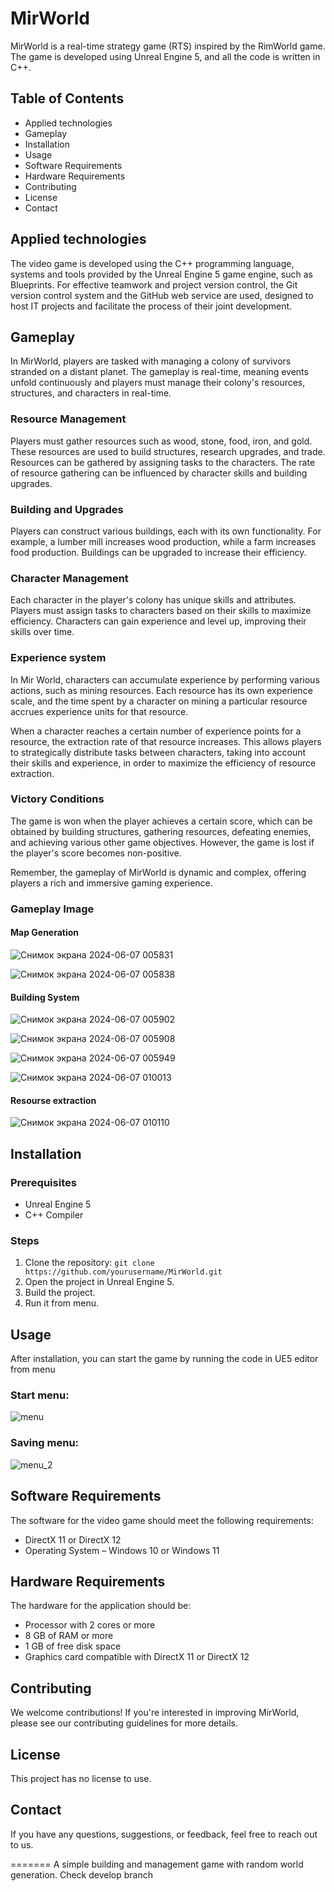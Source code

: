 # MirWorld

MirWorld is a real-time strategy game (RTS) inspired by the RimWorld game. The game is developed using Unreal Engine 5, and all the code is written in C++.

## Table of Contents

- Applied technologies
- Gameplay
- Installation
- Usage
- Software Requirements
- Hardware Requirements
- Contributing
- License
- Contact

## Applied technologies

The video game is developed using the C++ programming language, systems and tools provided by the Unreal Engine 5 game engine, such as Blueprints. For effective teamwork and project version control, the Git version control system and the GitHub web service are used, designed to host IT projects and facilitate the process of their joint development. 

## Gameplay

In MirWorld, players are tasked with managing a colony of survivors stranded on a distant planet. The gameplay is real-time, meaning events unfold continuously and players must manage their colony's resources, structures, and characters in real-time.

### Resource Management

Players must gather resources such as wood, stone, food, iron, and gold. These resources are used to build structures, research upgrades, and trade. Resources can be gathered by assigning tasks to the characters. The rate of resource gathering can be influenced by character skills and building upgrades.

### Building and Upgrades

Players can construct various buildings, each with its own functionality. For example, a lumber mill increases wood production, while a farm increases food production. Buildings can be upgraded to increase their efficiency.

### Character Management

Each character in the player's colony has unique skills and attributes. Players must assign tasks to characters based on their skills to maximize efficiency. Characters can gain experience and level up, improving their skills over time.

### Experience system

In Mir World, characters can accumulate experience by performing various actions, such as mining resources. Each resource has its own experience scale, and the time spent by a character on mining a particular resource accrues experience units for that resource.

When a character reaches a certain number of experience points for a resource, the extraction rate of that resource increases. This allows players to strategically distribute tasks between characters, taking into account their skills and experience, in order to maximize the efficiency of resource extraction.

### Victory Conditions

The game is won when the player achieves a certain score, which can be obtained by building structures, gathering resources, defeating enemies, and achieving various other game objectives. However, the game is lost if the player's score becomes non-positive.

Remember, the gameplay of MirWorld is dynamic and complex, offering players a rich and immersive gaming experience.


### Gameplay Image


#### Map Generation

![Снимок экрана 2024-06-07 005831](https://github.com/Dmitro44/MirWorld/assets/88528618/39143e25-bfee-4859-955c-79b9cf77b19c)


![Снимок экрана 2024-06-07 005838](https://github.com/Dmitro44/MirWorld/assets/88528618/28cfb92b-908d-4328-b2db-4a2213b989d8)


#### Building System

![Снимок экрана 2024-06-07 005902](https://github.com/Dmitro44/MirWorld/assets/88528618/91a08b1e-0953-4425-ad98-cdf3885d81f8)


![Снимок экрана 2024-06-07 005908](https://github.com/Dmitro44/MirWorld/assets/88528618/9379dac9-7daf-4a4a-862d-292201fa2037)


![Снимок экрана 2024-06-07 005949](https://github.com/Dmitro44/MirWorld/assets/88528618/28b98c33-bd6c-4b57-bdc9-28f887983911)


![Снимок экрана 2024-06-07 010013](https://github.com/Dmitro44/MirWorld/assets/88528618/659e43f0-2153-472b-acb9-21f367930c00)

#### Resourse extraction

![Снимок экрана 2024-06-07 010110](https://github.com/Dmitro44/MirWorld/assets/88528618/70c08279-bc38-4414-a311-c7fe2262dfb8)

## Installation

### Prerequisites

- Unreal Engine 5
- C++ Compiler

### Steps

1. Clone the repository: `git clone https://github.com/yourusername/MirWorld.git`
2. Open the project in Unreal Engine 5.
3. Build the project.
4. Run it from menu.

## Usage

After installation, you can start the game by running the code in UE5 editor from menu

### Start menu:

![menu](https://github.com/Dmitro44/MirWorld/assets/88528618/944e7b8a-dd71-49bd-bb02-57260b5403db)

### Saving menu:

![menu_2](https://github.com/Dmitro44/MirWorld/assets/88528618/39eb0840-11fe-494a-ae82-ce3a1e7419e4)


## Software Requirements

The software for the video game should meet the following requirements:
- DirectX 11 or DirectX 12
- Operating System – Windows 10 or Windows 11

## Hardware Requirements

The hardware for the application should be:
- Processor with 2 cores or more
- 8 GB of RAM or more
- 1 GB of free disk space
- Graphics card compatible with DirectX 11 or DirectX 12

## Contributing

We welcome contributions! If you're interested in improving MirWorld, please see our contributing guidelines for more details.

## License

This project has no license to use.

## Contact

If you have any questions, suggestions, or feedback, feel free to reach out to us.

=======
A simple building and management game with random world generation.
Check develop branch
